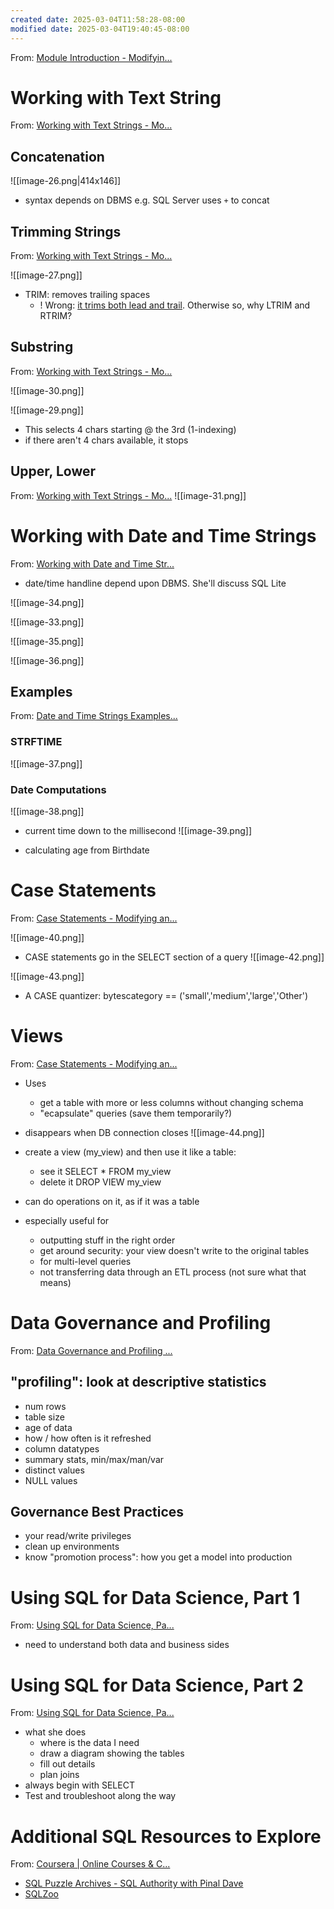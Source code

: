 ```yaml
---
created date: 2025-03-04T11:58:28-08:00
modified date: 2025-03-04T19:40:45-08:00
---
```

From: [Module Introduction - Modifyin...](https://www.coursera.org/learn/sql-for-data-science/lecture/V9qBD/module-introduction)

# Working with Text String
From: [Working with Text Strings - Mo...](https://www.coursera.org/learn/sql-for-data-science/lecture/yw49P/working-with-text-strings)

## Concatenation
![[image-26.png|414x146]]

- syntax depends on DBMS e.g. SQL Server uses `+` to concat
## Trimming Strings
From: [Working with Text Strings - Mo...](https://www.coursera.org/learn/sql-for-data-science/lecture/yw49P/working-with-text-strings)

![[image-27.png]]

- TRIM: removes trailing spaces
	- ! Wrong: [it trims both lead and trail](https://www.perplexity.ai/search/what-is-the-output-of-the-atta-ZXXPMc0WTz._L1pFuFX8dQ#0).  Otherwise so, why LTRIM and RTRIM?
## Substring
From: [Working with Text Strings - Mo...](https://www.coursera.org/learn/sql-for-data-science/lecture/yw49P/working-with-text-strings)

![[image-30.png]]

![[image-29.png]]

- This selects 4 chars starting @ the 3rd (1-indexing)
- if there aren't 4 chars available, it stops
## Upper, Lower
From: [Working with Text Strings - Mo...](https://www.coursera.org/learn/sql-for-data-science/lecture/yw49P/working-with-text-strings)
![[image-31.png]]

# Working with Date and Time Strings
From: [Working with Date and Time Str...](https://www.coursera.org/learn/sql-for-data-science/lecture/kbIot/working-with-date-and-time-strings)

- date/time handline depend upon DBMS.  She'll discuss SQL Lite


![[image-34.png]]

![[image-33.png]]

![[image-35.png]]

![[image-36.png]]

## Examples
From: [Date and Time Strings Examples...](https://www.coursera.org/learn/sql-for-data-science/lecture/ayLVq/date-and-time-strings-examples)

### STRFTIME

![[image-37.png]]
### Date Computations
![[image-38.png]]

- current time down to the millisecond
![[image-39.png]]

- calculating age from Birthdate
# Case Statements
From: [Case Statements - Modifying an...](https://www.coursera.org/learn/sql-for-data-science/lecture/qsHKS/case-statements)

![[image-40.png]]

- CASE statements go in the SELECT section of a query
![[image-42.png]]

![[image-43.png]]

- A CASE quantizer: bytescategory == ('small','medium','large','Other')

# Views
From: [Case Statements - Modifying an...](https://www.coursera.org/learn/sql-for-data-science/lecture/qsHKS/case-statements)

- Uses
	- get a table with more or less columns without changing schema
	- "ecapsulate" queries (save them temporarily?)
- disappears when DB connection closes
![[image-44.png]]

- create a view (my_view) and then use it like a table:
	- see it
	  SELECT *
	  FROM my_view
	- delete it
	  DROP VIEW my_view
- can do operations on it, as if it was a table
- especially useful for 
	- outputting stuff in the right order
	- get around security: your view doesn't write to the original tables
	- for multi-level queries
	- not transferring data through an ETL process (not sure what that means)
# Data Governance and Profiling
From: [Data Governance and Profiling ...](https://www.coursera.org/learn/sql-for-data-science/lecture/icb6W/data-governance-and-profiling)

## "profiling": look at descriptive statistics
- num rows
- table size
- age of data
- how / how often is it refreshed
- column datatypes
- summary stats, min/max/man/var
- distinct values
- NULL values
## Governance Best Practices
- your read/write privileges
- clean up environments
- know "promotion process": how you get a model into production
# Using SQL for Data Science, Part 1
From: [Using SQL for Data Science, Pa...](https://www.coursera.org/learn/sql-for-data-science/lecture/Mq7rr/using-sql-for-data-science-part-1)

- need to understand both data and business sides

# Using SQL for Data Science, Part 2
From: [Using SQL for Data Science, Pa...](https://www.coursera.org/learn/sql-for-data-science/lecture/Bpbog/using-sql-for-data-science-part-2)


- what she does
	- where is the data I need
	- draw a diagram showing the tables
	- fill out details
	- plan joins
- always begin with SELECT
- Test and troubleshoot along the way
# Additional SQL Resources to Explore
From: [Coursera \| Online Courses & C...](https://www.coursera.org/learn/sql-for-data-science/supplement/ptjJA/additional-sql-resources-to-explore)
- [SQL Puzzle Archives - SQL Authority with Pinal Dave](https://blog.sqlauthority.com/category/sql-puzzle/)
- [SQLZoo](https://sqlzoo.net/wiki/SQL_Tutorial)





